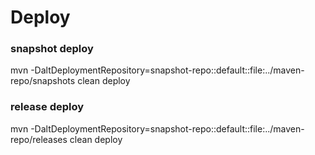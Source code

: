# Deploy

### snapshot deploy
mvn -DaltDeploymentRepository=snapshot-repo::default::file:../maven-repo/snapshots clean deploy

### release deploy
mvn -DaltDeploymentRepository=snapshot-repo::default::file:../maven-repo/releases clean deploy